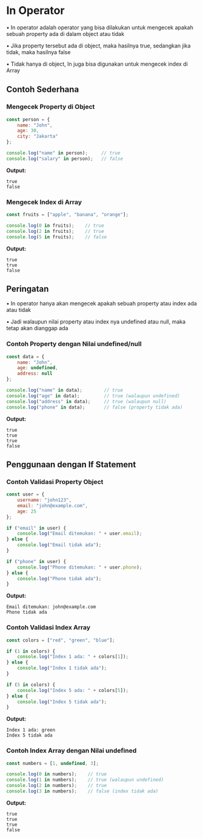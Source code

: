 # In Operator

• In operator adalah operator yang bisa dilakukan untuk mengecek apakah sebuah property ada di dalam object atau tidak

• Jika property tersebut ada di object, maka hasilnya true, sedangkan jika tidak, maka hasilnya false

• Tidak hanya di object, In juga bisa digunakan untuk mengecek index di Array

## Contoh Sederhana

### Mengecek Property di Object

```javascript
const person = {
    name: "John",
    age: 30,
    city: "Jakarta"
};

console.log("name" in person);     // true
console.log("salary" in person);   // false
```

**Output:**
```
true
false
```

### Mengecek Index di Array

```javascript
const fruits = ["apple", "banana", "orange"];

console.log(0 in fruits);    // true
console.log(2 in fruits);    // true
console.log(5 in fruits);    // false
```

**Output:**
```
true
true
false
```

## Peringatan

• In operator hanya akan mengecek apakah sebuah property atau index ada atau tidak

• Jadi walaupun nilai property atau index nya undefined atau null, maka tetap akan dianggap ada

### Contoh Property dengan Nilai undefined/null

```javascript
const data = {
    name: "John",
    age: undefined,
    address: null
};

console.log("name" in data);        // true
console.log("age" in data);         // true (walaupun undefined)
console.log("address" in data);     // true (walaupun null)
console.log("phone" in data);       // false (property tidak ada)
```

**Output:**
```
true
true
true
false
```

## Penggunaan dengan If Statement

### Contoh Validasi Property Object

```javascript
const user = {
    username: "john123",
    email: "john@example.com",
    age: 25
};

if ("email" in user) {
    console.log("Email ditemukan: " + user.email);
} else {
    console.log("Email tidak ada");
}

if ("phone" in user) {
    console.log("Phone ditemukan: " + user.phone);
} else {
    console.log("Phone tidak ada");
}
```

**Output:**
```
Email ditemukan: john@example.com
Phone tidak ada
```

### Contoh Validasi Index Array

```javascript
const colors = ["red", "green", "blue"];

if (1 in colors) {
    console.log("Index 1 ada: " + colors[1]);
} else {
    console.log("Index 1 tidak ada");
}

if (5 in colors) {
    console.log("Index 5 ada: " + colors[5]);
} else {
    console.log("Index 5 tidak ada");
}
```

**Output:**
```
Index 1 ada: green
Index 5 tidak ada
```

### Contoh Index Array dengan Nilai undefined

```javascript
const numbers = [1, undefined, 3];

console.log(0 in numbers);    // true
console.log(1 in numbers);    // true (walaupun undefined)
console.log(2 in numbers);    // true
console.log(3 in numbers);    // false (index tidak ada)
```

**Output:**
```
true
true
true
false
```
